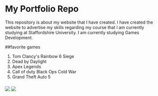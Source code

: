 # My Portfolio Repo
This repository is about my website that I have created.
I have created the website to advertise my skills regarding my course that I am currently studying at 
Staffordshire University. I am currently studying Games Development.

##favorite games
1.  Tom Clancy's Rainbow 6 Siege
2.  Dead by Daylight
3.  Apex Legends 
4.  Call of duty Black Ops Cold War
5.  Grand Theft Auto 5
###
![](https://github.com/hasnwillsolo/hanswillsolo/blob/main/images/L4ProDev.jpg)
![](https://github.com/hasnwillsolo/hanswillsolo/blob/main/images/L4FOGGS.jpg)
